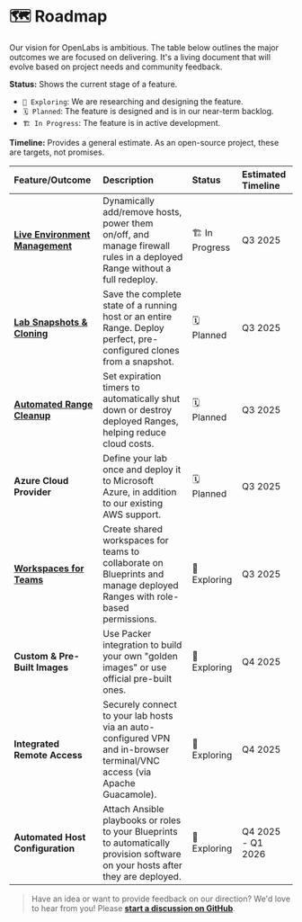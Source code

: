 # 🗺️ Roadmap

Our vision for OpenLabs is ambitious. The table below outlines the major outcomes we are focused on delivering. It's a living document that will evolve based on project needs and community feedback.

**Status:** Shows the current stage of a feature.
* `🧪 Exploring`: We are researching and designing the feature.
* `🗓️ Planned`: The feature is designed and is in our near-term backlog.
* `🏗️ In Progress`: The feature is in active development.

**Timeline:** Provides a general estimate. As an open-source project, these are targets, not promises.

| Feature/Outcome                | Description                                                                                                                   | Status          | Estimated Timeline   |
| :----------------------------- | :---------------------------------------------------------------------------------------------------------------------------- | :-------------- | :------------------- |
| [**Live Environment Management**](https://github.com/OpenLabsHQ/OpenLabs/milestone/1) | Dynamically add/remove hosts, power them on/off, and manage firewall rules in a deployed Range without a full redeploy.       | 🏗️ In Progress      | Q3 2025              |
| [**Lab Snapshots & Cloning**](https://github.com/OpenLabsHQ/OpenLabs/milestone/2) | Save the complete state of a running host or an entire Range. Deploy perfect, pre-configured clones from a snapshot.           | 🗓️ Planned | Q3 2025              |
| [**Automated Range Cleanup**](https://github.com/OpenLabsHQ/OpenLabs/milestone/3) | Set expiration timers to automatically shut down or destroy deployed Ranges, helping reduce cloud costs. | 🗓️ Planned | Q3 2025 |
| **Azure Cloud Provider** | Define your lab once and deploy it to Microsoft Azure, in addition to our existing AWS support.                               | 🗓️ Planned      | Q3 2025    |
| [**Workspaces for Teams**](https://github.com/OpenLabsHQ/OpenLabs/milestone/4) | Create shared workspaces for teams to collaborate on Blueprints and manage deployed Ranges with role-based permissions.         | 🧪 Exploring    | Q3 2025               |
| **Custom & Pre-Built Images** | Use Packer integration to build your own "golden images" or use official pre-built ones.                  | 🧪 Exploring    | Q4 2025             |
| **Integrated Remote Access** | Securely connect to your lab hosts via an auto-configured VPN and in-browser terminal/VNC access (via Apache Guacamole).      | 🧪 Exploring      | Q4 2025              |
| **Automated Host Configuration** | Attach Ansible playbooks or roles to your Blueprints to automatically provision software on your hosts after they are deployed. | 🧪 Exploring  | Q4 2025 - Q1 2026             |

> Have an idea or want to provide feedback on our direction? We'd love to hear from you! Please **[start a discussion on GitHub](https://github.com/OpenLabsHQ/OpenLabs/discussions)**.